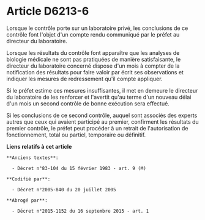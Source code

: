 # Article D6213-6

Lorsque le contrôle porte sur un laboratoire privé, les conclusions de ce contrôle font l'objet d'un compte rendu communiqué
par le préfet au directeur du laboratoire.

Lorsque les résultats du contrôle font apparaître que les analyses de biologie médicale ne sont pas pratiquées de manière
satisfaisante, le directeur du laboratoire concerné dispose d'un mois à compter de la notification des résultats pour faire
valoir par écrit ses observations et indiquer les mesures de redressement qu'il compte appliquer.

Si le préfet estime ces mesures insuffisantes, il met en demeure le directeur du laboratoire de les renforcer et l'avertit
qu'au terme d'un nouveau délai d'un mois un second contrôle de bonne exécution sera effectué.

Si les conclusions de ce second contrôle, auquel sont associés des experts autres que ceux qui avaient participé au premier,
confirment les résultats du premier contrôle, le préfet peut procéder à un retrait de l'autorisation de fonctionnement, total
ou partiel, temporaire ou définitif.

**Liens relatifs à cet article**

	**Anciens textes**:

	  - Décret n°83-104 du 15 février 1983 - art. 9 (M)

	**Codifié par**:

	  - Décret n°2005-840 du 20 juillet 2005

	**Abrogé par**:

	  - Décret n°2015-1152 du 16 septembre 2015 - art. 1
